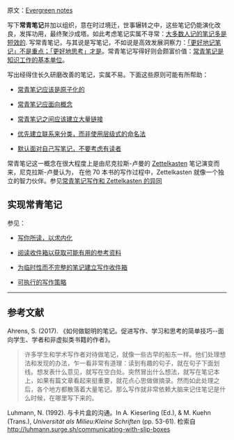 原文：[Evergreen notes](https://notes.andymatuschak.org/z4SDCZQeRo4xFEQ8H4qrSqd68ucpgE6LU155C)

写下**常青笔记**并加以组织，意在时过境迁，世事辗转之中，这些笔记仍能演化改良，发挥功用，最终聚沙成塔。如此考虑笔记实属不寻常：[大多数人记的笔记多是短效的](https://notes.andymatuschak.org/z2ZAGQBHuJ2u9WrtAQHAEHcCZTtqpsGkAsrD1). 写常青笔记，与其说是写笔记，不如说是高效发展洞察力：[「更好地记笔记」不是重点；「更好地思考」才是](https://notes.andymatuschak.org/z7kEFe6NfUSgtaDuUjST1oczKKzQQeQWk4Dbc)。常青笔记写得好则会颇富价值：[常青笔记是知识工作的基本单位](https://notes.andymatuschak.org/z3SjnvsB5aR2ddsycyXofbYR7fCxo7RmKW2be)。

写出经得住长久研磨改善的笔记，实属不易。下面这些原则可能有所帮助：

- [常青笔记应该是原子化的](https://notes.andymatuschak.org/z4Rrmh17vMBbauEGnFPTZSK3UmdsGExLRfZz1)

- [常青笔记应面向概念](https://notes.andymatuschak.org/z6bci25mVUBNFdVWSrQNKr6u7AZ1jFzfTVbMF)

- [常青笔记之间应该建立大量链接](https://notes.andymatuschak.org/z2HUE4ABbQjUNjrNemvkTCsLa1LPDRuwh1tXC)

- [优先建立联系来分类，而非使用层级式的命名法](https://notes.andymatuschak.org/z29hLZHiVt7W2uss2uMpSZquAX5T6vaeSF6Cy)

- [默认面对自己写笔记，不要考虑有读者](https://notes.andymatuschak.org/z8AfCaQJdp852orumhXPxHb3r278FHA9xZN8J)

常青笔记这一概念在很大程度上是由尼克拉斯-卢曼的 [Zettelkasten](https://notes.andymatuschak.org/z2QvtE9w5zs49x7WUeG8Ut1vywHDLiG2Wkm9p) 笔记演变而来，尼克拉斯-卢曼认为， 在他 70 本书的写作过程中，Zettelkasten  就像一个独立的智力伙伴。参见[常青笔记写作和 Zettelkasten 的异同](https://notes.andymatuschak.org/z4AX7pHAu5uUfmrq4K4zig9x8jmmF62XgaMXm)

## 实现常青笔记

参见：

- [写你所读，以求内化](https://notes.andymatuschak.org/zg3fYweZpbHeBTpcYke5mF4ZfrJutYcQEtFo)

- [阅读收件箱以获取可能有用的参考资料](https://notes.andymatuschak.org/z3N113rxPFreW9xUkLkUFomr2LUqfXbdCo3M)

- [为临时性而不完整的笔记建立写作收件箱](https://notes.andymatuschak.org/z5aJUJcSbxuQxzHr2YvaY4cX5TuvLQT7r27Dz)

- [可执行的写作策略](https://notes.andymatuschak.org/z3PBVkZ2SvsAgFXkjHsycBeyS6Cw1QXf7kcD8)

------

## 参考文献

Ahrens, S. (2017). 《如何做聪明的笔记。促进写作、学习和思考的简单技巧--面向学生、学者和非虚拟类书籍的作者》。

> 许多学生和学术写作者对待做笔记，就像一些古早的船东一样。他们处理想法和发现的办法，乍一看非常有道理：读到有趣的句子，就在句子下面划线。想发表什么意见，就写在空白处。突然冒出什么想法，就写在笔记本上，如果有篇文章看起来挺重要，就花点心思做做摘录。然而如此处理之后，各个地方都散落着大量笔记。那么写作就非常依赖大脑来记住笔记是什么时候，在哪里写下来的。

Luhmann, N. (1992). 与卡片盒的沟通。In A. Kieserling (Ed.), & M. Kuehn (Trans.), *Universität als Milieu:Kleine Schriften* (pp. 53-61). 检索自 http://luhmann.surge.sh/communicating-with-slip-boxes